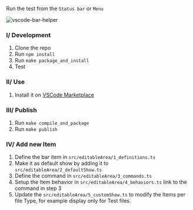 Run the test from the `Status bar` or `Menu`

![vscode-bar-helper](https://user-images.githubusercontent.com/11751745/229404715-51f1b21e-b30a-4052-8cda-96406979dd26.png)

### I/ Development

1. Clone the repo
2. Run `npm install`
3. Run `make package_and_install`
4. Test

### II/ Use

1. Install it on [VSCode Marketplace](https://marketplace.visualstudio.com/items?itemName=andyduong1920.bar-helper)

### III/ Publish

1. Run `make compile_and_package`
2. Run `make publish`

### IV/ Add new Item
1. Define the bar item in `src/editableArea/1_definitions.ts`
2. Make it as default show by adding it to `src/editableArea/2_defaultShow.ts`
3. Define the command in `src/editableArea/3_commands.ts`
4. Setup the Item behavior in `src/editableArea/4_behaviors.ts` link to the command in step 3
5. Update the `src/editableArea/5_customShow.ts` to modify the Items per file Type, for example display only for Test files.
